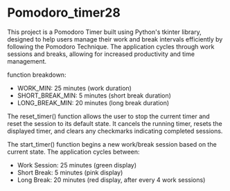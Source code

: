 # Pomodoro_timer28
This project is a Pomodoro Timer built using Python's tkinter library, designed to help users manage their work and break intervals efficiently by following the Pomodoro Technique. The application cycles through work sessions and breaks, allowing for increased productivity and time management.

function breakdown:
- WORK_MIN: 25 minutes (work duration)
- SHORT_BREAK_MIN: 5 minutes (short break duration)
- LONG_BREAK_MIN: 20 minutes (long break duration)

The reset_timer() function allows the user to stop the current timer and reset the session to its default state. It cancels the running timer, resets the displayed timer, and clears any checkmarks indicating completed sessions.

The start_timer() function begins a new work/break session based on the current state. The application cycles between:
+ Work Session: 25 minutes (green display)
+ Short Break: 5 minutes (pink display)
+ Long Break: 20 minutes (red display, after every 4 work sessions)


